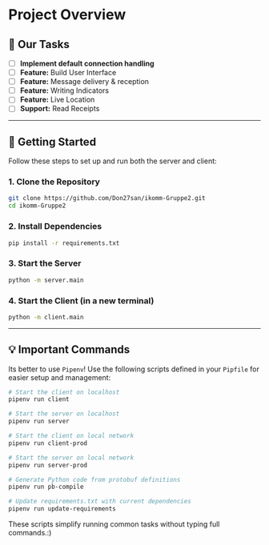 # Project Overview

## 🚀 Our Tasks

- [ ] **Implement default connection handling**
- [ ] **Feature:** Build User Interface
- [ ] **Feature:** Message delivery & reception
- [ ] **Feature:** Writing Indicators
- [ ] **Feature:** Live Location
- [ ] **Support:** Read Receipts

---

## 📝 Getting Started

Follow these steps to set up and run both the server and client:

### 1. Clone the Repository
```bash
git clone https://github.com/Don27san/ikomm-Gruppe2.git
cd ikomm-Gruppe2
```

### 2. Install Dependencies

```bash
pip install -r requirements.txt
```

### 3. Start the Server

```bash
python -m server.main
```

### 4. Start the Client (in a new terminal)

```bash
python -m client.main
```

---

## 💡 Important Commands

Its better to use `Pipenv`! Use the following scripts defined in your `Pipfile` for easier setup and management:

```bash
# Start the client on localhost
pipenv run client

# Start the server on localhost
pipenv run server

# Start the client on local network
pipenv run client-prod

# Start the server on local network
pipenv run server-prod

# Generate Python code from protobuf definitions
pipenv run pb-compile

# Update requirements.txt with current dependencies
pipenv run update-requirements
```

These scripts simplify running common tasks without typing full commands.:)
